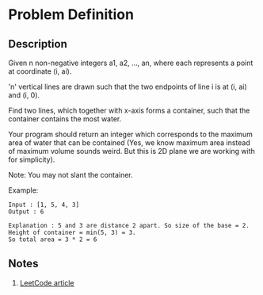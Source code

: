 # Problem Definition

## Description

Given n non-negative integers a1, a2, ..., an, where each represents a point at coordinate (i, ai).

'n' vertical lines are drawn such that the two endpoints of line i is at (i, ai) and (i, 0).

Find two lines, which together with x-axis forms a container, such that the container contains the most water.

Your program should return an integer which corresponds to the maximum area of water that can be contained (Yes, we know maximum area instead of maximum volume sounds weird. But this is 2D plane we are working with for simplicity).

Note: You may not slant the container.

Example:

```text
Input : [1, 5, 4, 3]
Output : 6

Explanation : 5 and 3 are distance 2 apart. So size of the base = 2. Height of container = min(5, 3) = 3.
So total area = 3 * 2 = 6
```

## Notes

1. [LeetCode article](https://leetcode.com/articles/container-most-water/)